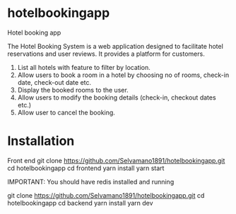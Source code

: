 # hotelbookingapp
Hotel booking app

The Hotel Booking System is a web application designed to facilitate hotel reservations and user reviews. It provides a platform for customers.


1. List all hotels with feature to filter by location.
2. Allow users to book a room in a hotel by choosing no of rooms, check-in date, check-out
date etc.
3. Display the booked rooms to the user.
4. Allow users to modify the booking details (check-in, checkout dates etc.)
5. Allow user to cancel the booking.

# Installation

Front end
git clone https://github.com/Selvamano1891/hotelbookingapp.git
cd hotelbookingapp
cd frontend
yarn install
yarn start

IMPORTANT: You should have redis installed and running

git clone https://github.com/Selvamano1891/hotelbookingapp.git
cd hotelbookingapp
cd backend
yarn install
yarn dev